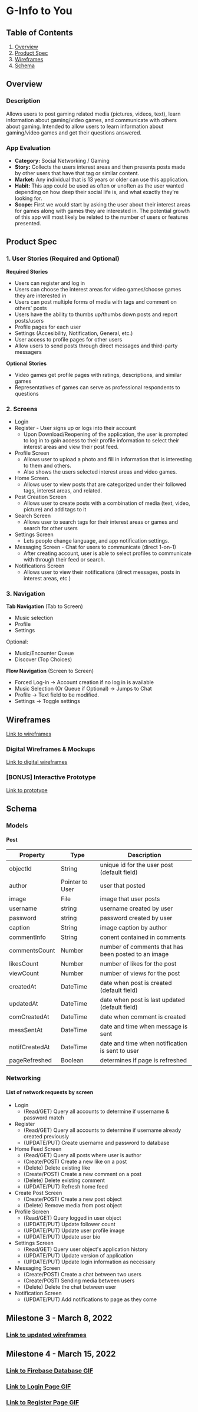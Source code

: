 # G-Info to You

## Table of Contents
1. [Overview](#Overview)
1. [Product Spec](#Product-Spec)
1. [Wireframes](#Wireframes)
1. [Schema](#Schema) 

## Overview
### Description
Allows users to post gaming related media (pictures, videos, text), learn information about gaming/video games, and communicate with others about gaming. Intended to allow users to learn information about gaming/video games and get their questions answered. 

### App Evaluation
- **Category:** Social Networking / Gaming
- **Story:** Collects the users interest areas and then presents posts made by other users that have that tag or similar content. 
- **Market:** Any individual that is 13 years or older can use this application. 
- **Habit:** This app could be used as often or unoften as the user wanted depending on how deep their social life is, and what exactly they're looking for.
- **Scope:** First we would start by asking the user about their interest areas for games along with games they are interested in. The potential growth of this app will most likely be related to the number of users or features presented.

## Product Spec
### 1. User Stories (Required and Optional)

**Required Stories**

* Users can register and log in 
* Users can choose the interest areas for video games/choose games they are interested in
* Users can post multiple forms of media with tags and comment on others' posts
* Users have the ability to thumbs up/thumbs down posts and report posts/users
* Profile pages for each user
* Settings (Accesibility, Notification, General, etc.)
* User access to profile pages for other users
* Allow users to send posts through direct messages and third-party messagers 

**Optional Stories**
* Video games get profile pages with ratings, descriptions, and similar games
* Representatives of games can serve as professional respondents to questions 

### 2. Screens

* Login 
* Register - User signs up or logs into their account
   * Upon Download/Reopening of the application, the user is prompted to log in to gain access to their profile information to select their interest areas and view their post feed. 
* Profile Screen 
   * Allows user to upload a photo and fill in information that is interesting to them and others.
   * Also shows the users selected interest areas and video games.
* Home Screen.
   * Allows user to view posts that are categorized under their followed tags, interest areas, and related. 
* Post Creation Screen
   * Allows user to create posts with a combination of media (text, video, picture) and add tags to it 
* Search Screen 
   * Allows user to search tags for their interest areas or games and search for other users 
* Settings Screen
   * Lets people change language, and app notification settings.
* Messaging Screen - Chat for users to communicate (direct 1-on-1)
   * After creating account, user is able to select profiles to communicate with through their feed or search.
* Notifications Screen 
   * Allows user to view their notifications (direct messages, posts in interest areas, etc.)
  

### 3. Navigation

**Tab Navigation** (Tab to Screen)

* Music selection
* Profile
* Settings

Optional:
* Music/Encounter Queue
* Discover (Top Choices)

**Flow Navigation** (Screen to Screen)
* Forced Log-in -> Account creation if no log in is available
* Music Selection (Or Queue if Optional) -> Jumps to Chat
* Profile -> Text field to be modified. 
* Settings -> Toggle settings

## Wireframes
<a href="https://imgur.com/a/BXzX8rY">Link to wireframes</a>

### Digital Wireframes & Mockups
<a href="https://imgur.com/a/Zwnvszf">Link to digital wireframes</a>

### [BONUS] Interactive Prototype
<a href="https://imgur.com/a/aYRAUgq">Link to prototype</a>

## Schema 
### Models
#### Post

   | Property      | Type     | Description |
   | ------------- | -------- | ------------|
   | objectId      | String   | unique id for the user post (default field) |
   | author        | Pointer to User| user that posted |
   | image         | File     | image that user posts |
   | username | string | username created by user |
   | password | string | password created by user | 
   | caption       | String   | image caption by author |
   | commentInfo   | String   | conent contained in comments |
   | commentsCount | Number   | number of comments that has been posted to an image |
   | likesCount    | Number   | number of likes for the post |
   | viewCount     | Number   | number of views for the post |
   | createdAt     | DateTime | date when post is created (default field) |
   | updatedAt     | DateTime | date when post is last updated (default field) |
   | comCreatedAt | DateTime | date when comment is created | 
   | messSentAt | DateTime | date and time when message is sent |
   | notifCreatedAt | DateTime | date and time when notification is sent to user |
   | pageRefreshed | Boolean | determines if page is refreshed |
   
  
### Networking
#### List of network requests by screen
   - Login 
      - (Read/GET) Query all accounts to determine if ussername & password match 
   - Register 
      - (Read/GET) Query all accounts to determine if username already created previously 
      - (UPDATE/PUT) Create username and password to database  
   - Home Feed Screen
      - (Read/GET) Query all posts where user is author
      - (Create/POST) Create a new like on a post
      - (Delete) Delete existing like
      - (Create/POST) Create a new comment on a post
      - (Delete) Delete existing comment
      - (UPDATE/PUT) Refresh home feed 
   - Create Post Screen
      - (Create/POST) Create a new post object
      - (Delete) Remove media from post object
   - Profile Screen
      - (Read/GET) Query logged in user object
      - (UPDATE/PUT) Update follower count 
      - (UPDATE/PUT) Update user profile image
      - (UPDATE/PUT) Update user bio
   - Settings Screen 
      - (Read/GET) Query user object's application history
      - (UPDATE/PUT) Update version of application
      - (UPDATE/PUT) Update login information as necessary
   - Messaging Screen 
      - (Create/POST) Create a chat between two users 
      - (Create/POST) Sending media between users 
      - (Delete) Delete the chat between user 
   - Notification Screen
      - (UPDATE/PUT) Add notifications to page as they come


## Milestone 3 - March 8, 2022
### <a href="https://imgur.com/a/fNOT7W7">Link to updated wireframes</a>

## Milestone 4 - March 15, 2022
### <a href="">Link to Firebase Database GIF</a>
### <a href="">Link to Login Page GIF</a>
### <a href="">Link to Register Page GIF</a>


